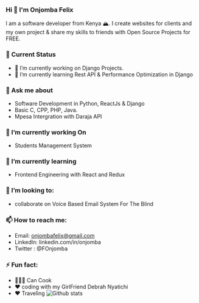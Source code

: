 ### Hi 👋  I'm Onjomba Felix
I am a software developer from Kenya 🏔. I create websites for clients and my own project & share my skills to friends with Open Source Projects for FREE.

### 🤔 Current Status

 - 🔭 I’m currently working on Django Projects.
 - 🌱 I’m currently learning Rest API & Performance Optimization in Django

### 💬 Ask me about
 - Software Development in Python, ReactJs & Django
 - Basic C, CPP, PHP, Java.
 - Mpesa Intergration with Daraja API
 
### 🔭 I’m currently working On
  - Students Management System 

### 🌱 I’m currently learning 
 - Frontend Engineering with React and Redux 
### 👯 I’m looking to: 
 - collaborate on Voice Based Email System For The Blind
###  📫 How to reach me:
 - Email: onjombafelix@gmail.com
 - LinkedIn: linkedin.com/in/onjomba
 - Twitter : @FOnjomba
 
### ⚡ Fun fact:
 - 👨🏼‍🍳 Can Cook
 - ♥️ coding with my GirlFriend Debrah Nyatichi 
 - ♥️ Traveling
![Github stats](https://github-readme-stats.vercel.app/api?username=Developer-felix)
 
